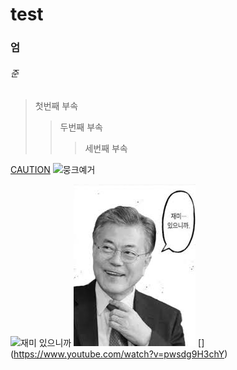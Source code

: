 
# test
### 엄
###### 준
> 첫번째 부속
> > 두번째 부속
> > > 세번째 부속

[CAUTION](https://www.youtube.com/watch?v=pwsdg9H3chY)
![뭉크예거](https://upload.wikimedia.org/wikipedia/commons/thumb/3/3b/Moon_Jaein_official_portrait.jpg/250px-Moon_Jaein_official_portrait.jpg)

![재미 있으니까](https://user-images.githubusercontent.com/67495674/110884454-77fe0a00-8328-11eb-964b-b8dd135f052f.jpg)
![asd](재미...있으니까.jpg)
[][](https://user-images.githubusercontent.com/67495674/110884454-77fe0a00-8328-11eb-964b-b8dd135f052f.jpg)(https://www.youtube.com/watch?v=pwsdg9H3chY)
